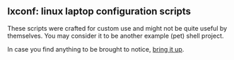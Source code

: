 lxconf: linux laptop configuration scripts
---

These scripts were crafted for custom use and might
not be quite useful by themselves. You may consider
it to be another example (pet) shell project.

In case you find anything to be brought to notice,
[bring it up](https://github.com/sivaraam/lxconf/issues/new).
